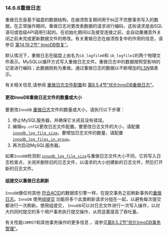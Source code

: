 ### 14.6.6重做日志



重做日志是基于磁盘的数据结构，在崩溃恢复期间用于纠正不完整事务写入的数据。在正常操作期间，重做日志对更改表数据的请求进行编码，这些请求是由SQL语句或低级API调用引起的。在初始化期间以及接受连接之前，会自动重播意外关闭之前未完成更新数据文件的修改。有关重做日志在崩溃恢复中的作用的信息，请参见 [第14.19.2节“ InnoDB恢复”](https://dev.mysql.com/doc/refman/5.7/en/innodb-recovery.html)。

默认情况下，重做日志在磁盘上由名为`ib_logfile0`和 `ib_logfile1`的两个物理文件表示。MySQL以循环方式写入重做日志文件。重做日志中的数据按照受影响的记录进行编码；此数据统称为重做。通过重做日志的数据以不断增加的[LSN](https://dev.mysql.com/doc/refman/5.7/en/glossary.html#glos_lsn)值表示。

有关相关信息,请参阅 [重做日志文件配置](https://dev.mysql.com/doc/refman/5.7/en/innodb-init-startup-configuration.html#innodb-startup-log-file-configuration)和 [第8.5.4节“优化InnoDB重做日志”](https://dev.mysql.com/doc/refman/5.7/en/optimizing-innodb-logging.html)。

#### 更改InnoDB重做日志文件的数量或大小



要更改`InnoDB` [重做日志](https://dev.mysql.com/doc/refman/5.7/en/glossary.html#glos_redo_log)文件的数量或大小，请执行以下步骤：

1. 停止MySQL服务器，并确保它关闭且没有错误。
2. 编辑`my.cnf`以更改日志文件配置。要更改日志文件的大小，请配置 [`innodb_log_file_size`](https://dev.mysql.com/doc/refman/5.7/en/innodb-parameters.html#sysvar_innodb_log_file_size)。要增加日志文件的数量，请配置 [`innodb_log_files_in_group`](https://dev.mysql.com/doc/refman/5.7/en/innodb-parameters.html#sysvar_innodb_log_files_in_group)。
3. 再次启动MySQL服务器。

如果`InnoDB`检测到 [`innodb_log_file_size`](https://dev.mysql.com/doc/refman/5.7/en/innodb-parameters.html#sysvar_innodb_log_file_size)与重做日志文件大小不同，它将写入日志检查点，关闭并删除旧的日志文件，以请求的大小创建新的日志文件，然后打开新的日志文件。

#### 组提交以重做日志刷新



`InnoDB`像任何其他 [符合ACID](https://dev.mysql.com/doc/refman/5.7/en/glossary.html#glos_acid)的数据库引擎一样，在提交事务之前刷新事务的[重做日志](https://dev.mysql.com/doc/refman/5.7/en/glossary.html#glos_redo_log)。`InnoDB` 使用[组提交](https://dev.mysql.com/doc/refman/5.7/en/glossary.html#glos_group_commit) 功能将多个此类刷新请求分组在一起，以避免每次提交都进行一次刷新。使用组提交， `InnoDB`可以对日志文件进行一次写入操作，以对大约同时提交的多个用户事务执行提交操作，从而显着提高了吞吐量。

有关性能`COMMIT`和其他事务操作的更多信息 ，请参见[第8.5.2节“优化InnoDB事务管理”](https://dev.mysql.com/doc/refman/5.7/en/optimizing-innodb-transaction-management.html)。